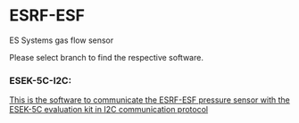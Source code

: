# ESRF-ESF
ES Systems gas flow sensor

Please select branch to find the respective software.

### ESEK-5C-I2C: 
[This is the software to communicate the ESRF-ESF pressure sensor with the ESEK-5C evaluation kit in I2C communication protocol ](https://github.com/esenssys/ESRF-ESF/tree/ESEK-5C-I2C)
